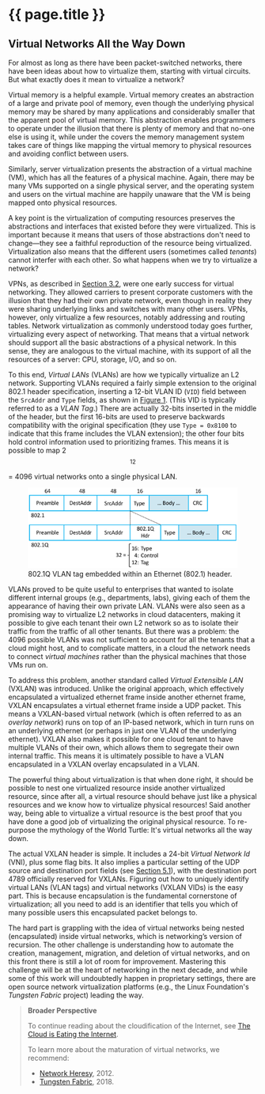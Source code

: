 # {{ page.title }}

## Virtual Networks All the Way Down

For almost as long as there have been packet-switched networks, there
have been ideas about how to virtualize them, starting with virtual
circuits. But what exactly does it mean to virtualize a network?
 
Virtual memory is a helpful example. Virtual memory creates an
abstraction of a large and private pool of memory, even though the
underlying physical memory may be shared by many applications
and considerably smaller that the apparent pool of virtual
memory. This abstraction enables programmers to operate under the
illusion that there is plenty of memory and that no-one else is using
it, while under the covers the memory management system takes care of
things like mapping the virtual memory to physical resources and
avoiding conflict between users.
 
Similarly, server virtualization presents the abstraction of a virtual
machine (VM), which has all the features of a physical machine. Again,
there may be many VMs supported on a single physical server, and the
operating system and users on the virtual machine are happily unaware
that the VM is being mapped onto physical resources.
 
A key point is the virtualization of computing resources preserves the
abstractions and interfaces that existed before they were virtualized.
This is important because it means that users of those abstractions
don't need to change—they see a faithful reproduction of the resource
being virtualized. Virtualization also means that the different users
(sometimes called *tenants*) cannot interfer with each other. So what
happens when we try to virtualize a network?
 
VPNs, as described in [Section 3.2](basic-ip.md), were one early
success for virtual networking. They allowed carriers to present
corporate customers with the illusion that they had their own private
network, even though in reality they were sharing underlying links and
switches with many other users.  VPNs, however, only virtualize a few
resources, notably addressing and routing tables. Network
virtualization as commonly understood today goes further, virtualizing
every aspect of networking. That means that a virtual network should
support all the basic abstractions of a physical network. In this
sense, they are analogous to the virtual machine, with its support of
all the resources of a server: CPU, storage, I/O, and so on.
 
To this end, *Virtual LANs* (VLANs) are how we typically virtualize an
L2 network. Supporting VLANs required a fairly simple extension to the
original 802.1 header specification, inserting a 12-bit VLAN ID
(`VID`) field between the `SrcAddr` and `Type` fields, as shown in
[Figure 1](#vlan). (This VID is typically referred to as a *VLAN Tag*.)
There are actually 32-bits inserted in the middle of the header, but
the first 16-bits are used to preserve backwards compatibility with
the original specification (they use `Type = 0x8100` to indicate that
this frame includes the VLAN extension); the other four bits hold
control information used to prioritizing frames. This means it is
possible to map 2$$^{12}$$ = 4096 virtual networks onto a single
physical LAN.

<figure class="line">
	<a id="vlan"></a>
	<img src="figures/impl/Slide4.png" width="500px"/>
	<figcaption>802.1Q VLAN tag embedded within an Ethernet (802.1) 
	header.</figcaption>
</figure>
 
VLANs proved to be quite useful to enterprises that wanted to isolate
different internal groups (e.g., departments, labs), giving each of
them the appearance of having their own private LAN. VLANs were also seen
as a promising way to virtualize L2 networks in cloud datacenters,
making it possible to give each tenant their own L2 network so as to
isolate their traffic from the traffic of all other tenants. But there
was a problem: the 4096 possible VLANs was not sufficient to account
for all the tenants that a cloud might host, and to complicate
matters, in a cloud the network needs to connect *virtual machines*
rather than the physical machines that those VMs run on.
 
To address this problem, another standard called *Virtual Extensible
LAN* (VXLAN) was introduced. Unlike the original approach, which
effectively encapsulated a virtualized ethernet frame inside another
ethernet frame, VXLAN encapsulates a virtual ethernet frame inside a
UDP packet. This means a VXLAN-based virtual network (which is often
referred to as an *overlay network*) runs on top of an IP-based
network, which in turn runs on an underlying ethernet (or perhaps in
just one VLAN of the underlying ethernet). VXLAN also makes it
possible for one cloud tenant to have multiple VLANs of their own,
which allows them to segregate their own internal traffic. This means
it is ultimately possible to have a VLAN encapsulated in a VXLAN overlay
encapsulated in a VLAN.

The powerful thing about virtualization is that when done
right, it should be possible to nest one virtualized resource inside
another virtualized resource, since after all, a virtual resource
should behave just like a physical resources and we know how to
virtualize physical resources! Said another way, being able to
virtualize a virtual resource is the best proof that you have done a
good job of virtualizing the original physical resource. To re-purpose
the mythology of the World Turtle: It's virtual networks all the way
down.
 
The actual VXLAN header is simple. It includes a 24-bit *Virtual
Network Id* (VNI), plus some flag bits. It also implies a particular
setting of the UDP source and destination port fields (see
[Section 5.1](../e2e/udp.md)), with the destination port 4789
officially reserved for VXLANs. Figuring out how to uniquely identify
virtual LANs (VLAN tags) and virtual networks (VXLAN VIDs) is the
easy part. This is because encapsulation is the fundamental
cornerstone of virtualization; all you need to add is an identifier
that tells you which of many possible users this encapsulated packet
belongs to.

The hard part is grappling with the idea of virtual networks being
nested (encapsulated) inside virtual networks, which is networking’s
version of recursion. The other challenge is understanding how to
automate the creation, management, migration, and deletion of virtual
networks, and on this front there is still a lot of room for improvement.
Mastering this challenge will be at the heart of networking in the next
decade, and while some of this work will undoubtedly happen in
proprietary settings, there are open source network virtualization
platforms (e.g., the Linux Foundation's *Tungsten Fabric* project)
leading the way.

<!--- > [!NOTE|label:Broader Perspective] --->
> **Broader Perspective**
>
> To continue reading about the cloudification of the Internet, see
> [The Cloud is Eating the Internet](../scaling/trend.md).
>
> To learn more about the maturation of virtual networks, we recommend:
> * [Network Heresy](https://networkheresy.com/2012/05/31/network-virtualization/), 2012.
> * [Tungsten Fabric](https://tungstenfabric.github.io/website/), 2018. 
